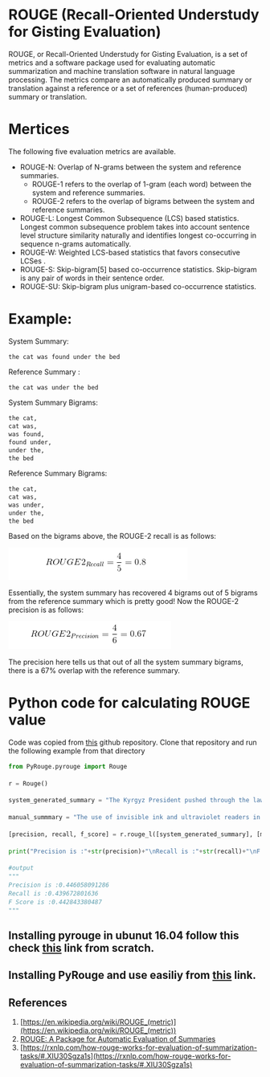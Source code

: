 # ROUGE (Recall-Oriented Understudy for Gisting Evaluation)

ROUGE, or Recall-Oriented Understudy for Gisting Evaluation, is a set of metrics and a software package used for evaluating automatic summarization and machine translation software in natural language processing. The metrics compare an automatically produced summary or translation against a reference or a set of references (human-produced) summary or translation.

# Mertices
The following five evaluation metrics are available. 

* ROUGE-N: Overlap of N-grams between the system and reference summaries. 
  * ROUGE-1 refers to the overlap of 1-gram (each word) between the system and reference summaries.
  * ROUGE-2 refers to the overlap of bigrams between the system and reference summaries.
* ROUGE-L: Longest Common Subsequence (LCS) based statistics. Longest common subsequence problem takes into account sentence level structure similarity naturally and identifies longest co-occurring in sequence n-grams automatically.
* ROUGE-W: Weighted LCS-based statistics that favors consecutive LCSes .
* ROUGE-S: Skip-bigram[5] based co-occurrence statistics. Skip-bigram is any pair of words in their sentence order.
* ROUGE-SU: Skip-bigram plus unigram-based co-occurrence statistics.

# Example: 
System Summary: 

```
the cat was found under the bed
```
Reference Summary :

```
the cat was under the bed
``` 
 
System Summary Bigrams:

```
the cat, 
cat was, 
was found, 
found under, 
under the, 
the bed
``` 
 
 
Reference Summary Bigrams:

```
the cat, 
cat was, 
was under, 
under the, 
the bed
```


Based on the bigrams above, the ROUGE-2 recall is as follows:

![Rouge Recall](rouge.PNG)

Essentially, the system summary has recovered 4 bigrams out of 5 bigrams from the reference summary which is pretty good! 
Now the ROUGE-2 precision is as follows:

![Rouge_Precision ](rouge1.PNG)

The precision here tells us that out of all the system summary bigrams, there is a 67% overlap with the reference summary. 

# Python code for calculating ROUGE value
Code was copied from [this](https://github.com/pcyin/PyRouge) github repository.
Clone that repository and run the following example from that directory

```python
from PyRouge.pyrouge import Rouge

r = Rouge()

system_generated_summary = "The Kyrgyz President pushed through the law requiring the use of ink during the upcoming Parliamentary and Presidential elections In an effort to live up to its reputation in the 1990s as an island of democracy. The use of ink is one part of a general effort to show commitment towards more open elections. improper use of this type of ink can cause additional problems as the elections in Afghanistan showed. The use of ink and readers by itself is not a panacea for election ills."

manual_summmary = "The use of invisible ink and ultraviolet readers in the elections of the Kyrgyz Republic which is a small, mountainous state of the former Soviet republic, causing both worries and guarded optimism among different sectors of the population. Though the actual technology behind the ink is not complicated, the presence of ultraviolet light (of the kind used to verify money) causes the ink to glow with a neon yellow light. But, this use of the new technology has caused a lot of problems. "

[precision, recall, f_score] = r.rouge_l([system_generated_summary], [manual_summmary])

print("Precision is :"+str(precision)+"\nRecall is :"+str(recall)+"\nF Score is :"+str(f_score))

#output
"""
Precision is :0.446058091286
Recall is :0.439672801636
F Score is :0.442843380487
"""
```




## Installing pyrouge in ubunut 16.04 follow this check [this](install_rouge.md) link from scratch. 

## Installing PyRouge and use easiliy from [this](https://github.com/pltrdy/rouge) link.

## References
1. [https://en.wikipedia.org/wiki/ROUGE_(metric)](https://en.wikipedia.org/wiki/ROUGE_(metric))
2. [ROUGE: A Package for Automatic Evaluation of Summaries](http://www.aclweb.org/anthology/W04-1013)
3. [https://rxnlp.com/how-rouge-works-for-evaluation-of-summarization-tasks/#.XIU30Sgza1s](https://rxnlp.com/how-rouge-works-for-evaluation-of-summarization-tasks/#.XIU30Sgza1s)
